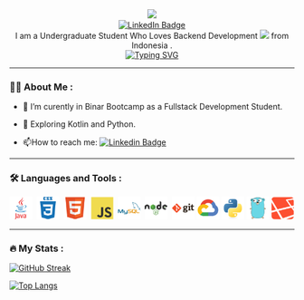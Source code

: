 
<div id="header" align="center">
  <img src="https://media.giphy.com/media/M9gbBd9nbDrOTu1Mqx/giphy.gif" width="100"/>
  <div id="badges">
  <a href="[your-linkedin-URL](https://www.linkedin.com/in/andhika-rizky/)">
    <img src="https://img.shields.io/badge/LinkedIn-blue?style=for-the-badge&logo=linkedin&logoColor=white" alt="LinkedIn Badge"/>
  </a>
</div>
  I am a Undergraduate Student Who Loves Backend Development <img src="https://media.giphy.com/media/WUlplcMpOCEmTGBtBW/giphy.gif" width="30"> from Indonesia .
</div>
<div style="text-align: center;">
  <a href="https://git.io/typing-svg">
    <img src="https://readme-typing-svg.herokuapp.com?font=montserrat&weight=700&size=25&pause=1000&color=00F726&center=true&vCenter=true&random=false&width=435&lines=Andhika+Rizky+Repository" alt="Typing SVG" />
  </a>
</div>

---
### :woman_technologist: About Me :
- :telescope: I’m curently in Binar Bootcamp as a Fullstack Development Student.

- :seedling: Exploring Kotlin and Python.

- :mailbox:How to reach me: [![Linkedin Badge](https://img.shields.io/badge/-andhika-blue?style=flat&logo=Linkedin&logoColor=white)]([your-linkedin-url](https://www.linkedin.com/in/andhika-rizky/)https://www.linkedin.com/in/andhika-rizky/)
---


### :hammer_and_wrench: Languages and Tools :

<div>
  <img src="https://github.com/devicons/devicon/blob/master/icons/java/java-original-wordmark.svg" title="Java" alt="Java" width="40" height="40"/>&nbsp;
  <img src="https://github.com/devicons/devicon/blob/master/icons/css3/css3-plain-wordmark.svg"  title="CSS3" alt="CSS" width="40" height="40"/>&nbsp;
  <img src="https://github.com/devicons/devicon/blob/master/icons/html5/html5-original.svg" title="HTML5" alt="HTML" width="40" height="40"/>&nbsp;
  <img src="https://github.com/devicons/devicon/blob/master/icons/javascript/javascript-original.svg" title="JavaScript" alt="JavaScript" width="40" height="40"/>&nbsp;
  <img src="https://github.com/devicons/devicon/blob/master/icons/mysql/mysql-original-wordmark.svg" title="MySQL"  alt="MySQL" width="40" height="40"/>&nbsp;
  <img src="https://github.com/devicons/devicon/blob/master/icons/nodejs/nodejs-original-wordmark.svg" title="NodeJS" alt="NodeJS" width="40" height="40"/>&nbsp;
  <img src="https://github.com/devicons/devicon/blob/master/icons/git/git-original-wordmark.svg" title="Git" **alt="Git" width="40" height="40"/>
  <img src="https://github.com/devicons/devicon/blob/master/icons/googlecloud/googlecloud-original.svg" title="Git" **alt="Git" width="40" height="40"/>
  <img src="https://github.com/devicons/devicon/blob/master/icons/python/python-original.svg" title="Git" **alt="Git" width="40" height="40"/>
  <img src="https://github.com/devicons/devicon/blob/master/icons/go/go-original.svg" title="Git" **alt="Git" width="40" height="40"/>
  <img src="https://github.com/devicons/devicon/blob/master/icons/laravel/laravel-plain.svg" title="Git" **alt="Git" width="40" height="40"/>
</div>

---

### :fire: My Stats :
[![GitHub Streak](https://github-readme-streak-stats.herokuapp.com?user=ndikrp&theme=dark)](https://git.io/streak-stats)

[![Top Langs](https://github-readme-stats.vercel.app/api/top-langs/?username=ndikrp&layout=compact&theme=vision-friendly-dark)](https://github.com/anuraghazra/github-readme-stats)
